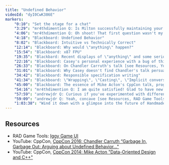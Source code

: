 ```yaml
---
title: "Undefined Behavior"
videoId: "dyI0CwK386E"
markers:
    "0:10": "Set the stage for a chat"
    "3:29": "mr4thdimention Q: Is Milton successfully maintaining your data between versions?"
    "4:06": "mr4thdimention Q: Oh shoot! That first question wasn't my questions. I think a lot of people are interested in this UB buisness, and I am too so let's start there and see what comes up after?"
    "4:18": "Blackboard: Undefined Behavior"
    "8:02": "Blackboard: Intuitive vs Technically Correct"
    "12:14": "Blackboard: Why would \"anything\" happen?"
    "15:54": "Blackboard: x87 FPU"
    "19:35": "Blackbard: Recent displays of \"anything\" and some serious bugs they cause"
    "22:16": "Blackboard: Casey's personal experience with a bug of this nature"
    "26:33": "Blackboard: On Chandler Carruth's talk [see Resources, YouTube]"
    "31:01": "Blackboard: Why Casey doesn't find Chandler's talk persuasive"
    "34:42": "Blackboard: Responsible specification writing"
    "41:34": "Blackboard: \"Wrapping\", \"Casting\", \"Implicit conversion\""
    "45:00": "Blackboard: The essence of Mike Acton's CppCon talk, programming actual hardware [see Resources, YouTube]"
    "54:16": "mr4thdimention Q: I am quite satisfied! Glad to have new stuff to think about"
    "57:59": "andrewjdr Q: Curious if you've experimented with different 3D polygon triangulation approaches (e.g. Projection to 2D + Ear-Clipping, Constrained Delaunay Triangulation, etc) and settled on something that you use under most circumstances?"
    "59:09": "andrewjdr Q: Yeah, concave [see Resources, RAD Game Tools]"
    "1:03:38": "Wind it down with a glimpse into the future of Handmade Hero from the Molly Rocket office"
---
```


## Resources

* RAD Game Tools: [Iggy Game UI](http://www.radgametools.com/iggy.htm)
* YouTube: CppCon, [CppCon 2016: Chandler Carruth “Garbage In, Garbage Out: Arguing about Undefined Behavior..."](https://www.youtube.com/watch?v=yG1OZ69H_-o)
* YouTube: CppCon, [CppCon 2014: Mike Acton "Data-Oriented Design and C++"](https://www.youtube.com/watch?v=rX0ItVEVjHc)
